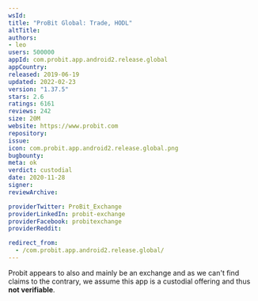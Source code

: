 ```yaml
---
wsId: 
title: "ProBit Global: Trade, HODL"
altTitle: 
authors:
- leo
users: 500000
appId: com.probit.app.android2.release.global
appCountry: 
released: 2019-06-19
updated: 2022-02-23
version: "1.37.5"
stars: 2.6
ratings: 6161
reviews: 242
size: 20M
website: https://www.probit.com
repository: 
issue: 
icon: com.probit.app.android2.release.global.png
bugbounty: 
meta: ok
verdict: custodial
date: 2020-11-28
signer: 
reviewArchive:

providerTwitter: ProBit_Exchange
providerLinkedIn: probit-exchange
providerFacebook: probitexchange
providerReddit: 

redirect_from:
  - /com.probit.app.android2.release.global/
---
```


Probit appears to also and mainly be an exchange and as we can't find claims to
the contrary, we assume this app is a custodial offering and thus **not verifiable**.
